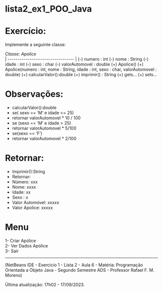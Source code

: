 # lista2_ex1_POO_Java

# Exercício:

Implemente a seguinte classe:  

*Classe: Apolice*  
| ---------------------------------- |
(-) numero : int
(-) nome : String
(-) idade : int
(-) sexo : char
(-) valorAutomovel : double
(+) Apolice()
(+) Apolice(numero : int, nome : String, idade : int, sexo : char, valorAutomovel : double)
(+) calcularValor():double
(+) imprimir() : String
(+) gets...
(+) sets...


# Observações:
- calcularValor():double
- se( sexo == ‘M’ e idade <= 25)
- retornar valorAutomovel * 10 / 100
- se (sexo == ‘M’ e idade > 25)
- retornar valorAutomovel * 5/100
- se(sexo == ‘F’)
- retornar valorAutomovel * 2/100


# Retornar:
- Imprimir():String
- Retornar:
- Número: xxx
- Nome: xxxx
- Idade: xx
- Sexo : x
- Valor Automóvel: xxxxx
- Valor Apolice: xxxxx


# Menu  
1- Criar Apólice  
2- Ver Dados Apólice  
3- Sair  

--------------------------------------------------------------------------
(NetBeans IDE - Exercicio 1 - Lista 2 - Aula 6 - Matéria: Programação Orientada a Objeto Java - Segundo Semestre ADS - Professor Rafael F. M. Moreno)  


Última atualização: 17h02 - 17/09/2023.
